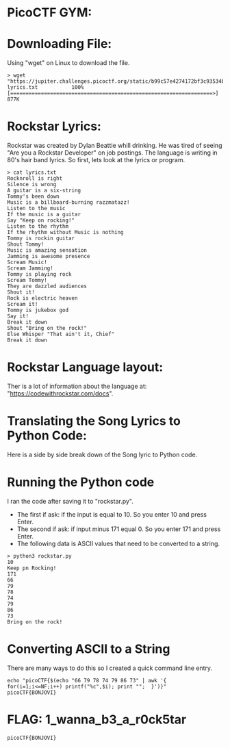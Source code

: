 # PicoCTF GYM: 


# Downloading File:
Using "wget" on Linux to download the file. 
```
> wget "https://jupiter.challenges.picoctf.org/static/b99c57e4274172bf3c93534b6d59632d/lyrics.txt"
lyrics.txt   		 100%[==================================================================>]   877K      

```

# Rockstar Lyrics:
Rockstar was created by Dylan Beattie whill drinking. He was tired of seeing "Are you a Rockstar Developer" on job postings. The language
is writing in 80's hair band lyrics. So first, lets look at the lyrics or program.
```
> cat lyrics.txt
Rocknroll is right              
Silence is wrong                
A guitar is a six-string        
Tommy's been down               
Music is a billboard-burning razzmatazz!
Listen to the music             
If the music is a guitar                  
Say "Keep on rocking!"                
Listen to the rhythm
If the rhythm without Music is nothing
Tommy is rockin guitar
Shout Tommy!                    
Music is amazing sensation 
Jamming is awesome presence
Scream Music!                   
Scream Jamming!                 
Tommy is playing rock           
Scream Tommy!       
They are dazzled audiences                  
Shout it!
Rock is electric heaven                     
Scream it!
Tommy is jukebox god            
Say it!                                     
Break it down
Shout "Bring on the rock!"
Else Whisper "That ain't it, Chief"                 
Break it down
```

# Rockstar Language layout:
Ther is a lot of information about the language at: "https://codewithrockstar.com/docs".


# Translating the Song Lyrics to Python Code:
Here is a side by side break down of the Song lyric to Python code.






# Running the Python code
I ran the code after saving it to "rockstar.py". 
- The first if ask: if the input is equal to 10. So you enter 10 and press Enter.
- The second if ask: if input minus 171 equal 0. So you enter 171 and press Enter.
- The following data is ASCII values that need to be converted to a string.

```
> python3 rockstar.py
10
Keep pn Rocking!
171
66
79
78
74
79
86
73
Bring on the rock!

```

# Converting ASCII to a String
There are many ways to do this so I created a quick command line entry.
```
echo "picoCTF{$(echo "66 79 78 74 79 86 73" | awk '{ for(i=1;i<=NF;i++) printf("%c",$i); print "";  }')}"
picoCTF{BONJOVI}

```



# FLAG: 1_wanna_b3_a_r0ck5tar
```
picoCTF{BONJOVI}
```

